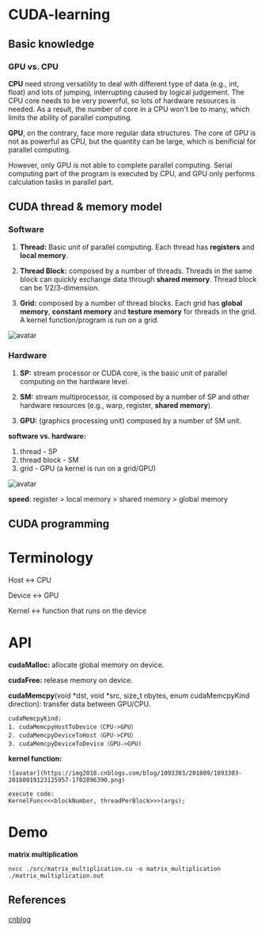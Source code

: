 # CUDA-learning
## Basic knowledge
### GPU vs. CPU

**CPU** need strong versatility to deal with different type of data (e.g., int, float) and lots of jumping, interrupting caused by logical judgement. The CPU core needs to be very powerful, so lots of hardware resources is needed. As a result, the number of core in a CPU
won't be to many, which limits the ability of parallel computing. 

**GPU**, on the contrary, face more regular data structures. The core of GPU is not as powerful as CPU, but the quantity can be large, which is benificial for parallel computing. 

However, only GPU is not able to complete parallel computing. Serial computing part of the program is executed by CPU, and GPU only performs calculation tasks in parallel part.

## CUDA thread & memory model

### Software

1. **Thread:** Basic unit of parallel computing. Each thread has **registers** and **local memory**.

2. **Thread Block:** composed by a number of threads. Threads in the same block can quickly exchange data through **shared memory**. Thread block can be 1/2/3-dimension.

3. **Grid:** composed by a number of thread blocks. Each grid has **global memory**, **constant memory** and **testure memory** for threads in the grid. A kernel function/program is run on a grid.

![avatar](https://img2018.cnblogs.com/blog/1093303/201809/1093303-20180919123018799-1605248744.png)

### Hardware
1. **SP:** stream processor or CUDA core, is the basic unit of parallel computing on the hardware level. 

2. **SM:** stream multiprocessor, is composed by a number of SP and other hardware resources (e.g., warp, register, **shared memory**). 

3. **GPU:** (graphics processing unit) composed by a number of SM unit.

**software vs. hardware:** 
1. thread - SP
2. thread block - SM
3. grid - GPU (a kernel is run on a grid/GPU)

![avatar](https://img2018.cnblogs.com/blog/1093303/201809/1093303-20180919123034967-1110899742.png)

**speed**: register > local memory > shared memory > global memory

## CUDA programming
# Terminology
Host <-> CPU

Device <-> GPU

Kernel <-> function that runs on the device

# API
**cudaMalloc:** allocate global memory on device.

**cudaFree:** release memory on device.

**cudaMemcpy**(void *dst, void *src, size_t nbytes,
enum cudaMemcpyKind direction): transfer data between GPU/CPU.

    cudaMemcpyKind:
    1. cudaMemcpyHostToDevice（CPU->GPU）
    2. cudaMemcpyDeviceToHost（GPU->CPU）
    3. cudaMemcpyDeviceToDevice（GPU->GPU)

**kernel function:**

    ![avatar](https://img2018.cnblogs.com/blog/1093303/201809/1093303-20180919123125957-1702896390.png)

    execute code:
    KernelFunc<<<blockNumber, threadPerBlock>>>(args);

# Demo
**matrix multiplication**

    nvcc ./src/matrix_multiplication.cu -o matrix_multiplication
    ./matrix_multiplication.out

## References
[cnblog](https://www.cnblogs.com/skyfsm/p/9673960.html)